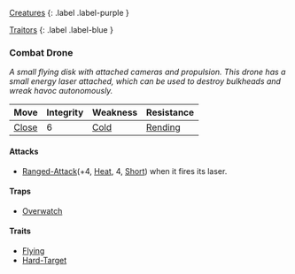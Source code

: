 [Creatures](Game/Creatures?Elite=true)
{: .label .label-purple }

[Traitors](Game/Hostile-Groups#Traitors)
{: .label .label-blue }
### Combat Drone
*A small flying disk with attached cameras and propulsion. This drone has a small energy laser attached, which can be used to destroy bulkheads and wreak havoc autonomously.*

| Move                              | Integrity | Weakness                      | Resistance                          |
| --------------------------------- | --------- | ----------------------------- | ----------------------------------- |
| [Close](Game/Core/Movement#Close) | 6         | [Cold](Game/Core/Injury#Cold) | [Rending](Game/Core/Injury#Rending) |

#### Attacks
* [Ranged-Attack](Game/Core/Blocks/Ranged-Attack)(+4, [Heat](Game/Core/Injury#Heat), 4, [Short](Game/Core/Movement#Short)) when it fires its laser.

#### Traps
* [Overwatch](Game/Core/Blocks/Overwatch)

#### Traits
* [Flying](Game/Core/Blocks/Flying)
* [Hard-Target](Game/Core/Blocks/Hard-Target)